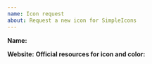 ```yaml
---
name: Icon request
about: Request a new icon for SimpleIcons
---
```


<!-- Before opening a new issue search for duplicate or closed issues -->


<!-- When requesting a new icon we need information such as: -->
**Name:**
  <!-- include this in the title as well -->
**Website:**
**Official resources for icon and color:**
  <!-- for example media kits, brand guidelines, SVG files, ...) -->


<!--
We won't add generic icons or anything related to illegal services.
If in doubt open an issue and we'll have a look.
-->

